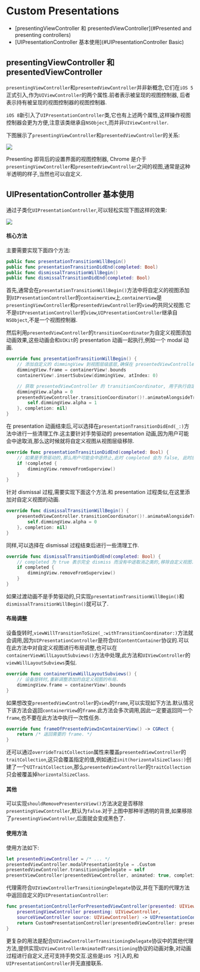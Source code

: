 # Custom Presentations

- [presentingViewController 和 presentedViewController](#Presented and presenting controllers)
- [UIPresentationController 基本使用](#UIPresentationController Basic)

<a name="Presented and presenting controllers"></a>
## presentingViewController 和 presentedViewController

`presentingViewController`和`presentedViewController`并非新概念,它们在`iOS 5`正式引入,作为`UIViewController`的两个属性.前者表示被呈现的视图控制器, 后者表示持有被呈现的视图控制器的视图控制器.

`iOS 8`新引入了`UIPresentationController`类,它也有上述两个属性,这样操作视图控制器会更为方便,注意该类继承自`NSObject`,而并非`UIViewController`.

下图展示了`presentingViewController`和`presentedViewController`的关系:

![](https://github.com/949478479/iOS-8-by-Tutorials-Study-Notes/blob/Custom-Presentations/Screenshot/Presented%26PresentingControllers.png)

Presenting 即背后的设置界面的视图控制器, Chrome 是介于`presentingViewController`和`presentedViewController`之间的视图,通常是这种半透明的样子,当然也可以自定义.

<a name="UIPresentationController Basic"></a>
## UIPresentationController 基本使用

通过子类化`UIPresentationController`,可以轻松实现下图这样的效果:

![](https://github.com/949478479/iOS-8-by-Tutorials-Study-Notes/blob/Custom-Presentations/Screenshot/UIPresentationControllerBasic.png)

#### 核心方法

主要需要实现下面四个方法:

```swift
public func presentationTransitionWillBegin()
public func presentationTransitionDidEnd(completed: Bool)
public func dismissalTransitionWillBegin()
public func dismissalTransitionDidEnd(completed: Bool)
```

首先,通常会在`presentationTransitionWillBegin()`方法中将自定义的视图添加到`UIPresentationController`的`containerView`上.`containerView`是`presentingViewController`和`presentedViewController`的`view`的共同父视图.它不是`UIPresentationController`的`view`,`UIPresentationController`继承自`NSObject`,不是一个视图控制器.

然后利用`presentedViewController`的`transitionCoordinator`为自定义视图添加动画效果,这些动画会和`UIKit`的 presentation 动画一起执行,例如一个 modal 动画.

```swift
override func presentationTransitionWillBegin() {
    // 添加自定义的 dimmingView 到视图层级底层,确保在 presentedViewController 的 view 之下.
    dimmingView.frame = containerView!.bounds
    containerView!.insertSubview(dimmingView, atIndex: 0)

    // 获取 presentedViewController 的 transitionCoordinator, 用于执行自定义视图的动画.
    dimmingView.alpha = 0
    presentedViewController.transitionCoordinator()!.animateAlongsideTransition({ _ in
        self.dimmingView.alpha = 1
    }, completion: nil)
}
```

在 presentation 动画结束后,可以选择在`presentationTransitionDidEnd(_:)`方法中进行一些清理工作.这主要针对手势驱动的 presentation 动画,因为用户可能会中途取消,那么这时候就将自定义视图从视图层级移除.

```swift
override func presentationTransitionDidEnd(completed: Bool) {
    // 如果是手势驱动的,那么用户可能会中途终止,此时 completed 会为 false, 此时应该将自定义视图移除.
    if !completed {
        dimmingView.removeFromSuperview()
    }
}
```

针对 dismissal 过程,需要实现下面这个方法.和 presentation 过程类似,在这里添加对自定义视图的动画.

```swift
override func dismissalTransitionWillBegin() {
    presentedViewController.transitionCoordinator()!.animateAlongsideTransition({ _ in
        self.dimmingView.alpha = 0
    }, completion: nil)
}
```

同样,可以选择在 dismissal 过程结束后进行一些清理工作.

```swift
override func dismissalTransitionDidEnd(completed: Bool) {
    // completed 为 true 表示完全 dismiss 而没有中途取消之类的,移除自定义视图.
    if completed {
        dimmingView.removeFromSuperview()
    }
}
```

如果过渡动画不是手势驱动的,只实现`presentationTransitionWillBegin()`和`dismissalTransitionWillBegin()`就可以了.

#### 布局调整

设备旋转时,`viewWillTransitionToSize(_:withTransitionCoordinator:)`方法就会调用,因为`UIPresentationController`是符合`UIContentContainer`协议的.可以在此方法中对自定义视图进行布局调整,也可以在`containerViewWillLayoutSubviews()`方法中处理,此方法和`UIViewController`的`viewWillLayoutSubviews`类似.

```swift
override func containerViewWillLayoutSubviews() {
    // 设备旋转时,重新调整添加的自定义视图的布局.
    dimmingView.frame = containerView!.bounds
}
```

如果想改变`presentedViewController`的`view`的`frame`,可以实现如下方法.默认情况下该方法会返回`containerView`的`frame`.此方法会多次调用,因此一定要返回同一个`frame`,也不要在此方法中执行一次性任务.

```swift
override func frameOfPresentedViewInContainerView() -> CGRect {
    return /* 返回需要的 frame. */
}
```

还可以通过`overrideTraitCollection`属性来覆盖`presentedViewController`的`traitCollection`,这只会覆盖指定的值,例如通过`init(horizontalSizeClass:)`创建了一个`UITraitCollection`,那么`presentedViewController`的`traitCollection`只会被覆盖掉`horizontalSizeClass`.

#### 其他

可以实现`shouldRemovePresentersView()`方法决定是否移除`presentingViewController`,默认为`false`.对于上图中那种半透明的背景,如果移除了`presentingViewController`,后面就会变成黑色了.

#### 使用方法

使用方法如下:

```swift
let presentedViewController = /* ... */
presentedViewController.modalPresentationStyle = .Custom
presentedViewController.transitioningDelegate = self
presentViewController(presentedViewController, animated: true, completion: nil)
```

代理需符合`UIViewControllerTransitioningDelegate`协议,并在下面的代理方法中返回自定义的`UIPresentationController`:

```swift
func presentationControllerForPresentedViewController(presented: UIViewController,
    presentingViewController presenting: UIViewController,
    sourceViewController source: UIViewController) -> UIPresentationController? {
    return CustomPresentationController(presentedViewController: presented, presentingViewController: presenting)
}
```

更复杂的用法是配合`UIViewControllerTransitioningDelegate`协议中的其他代理方法,提供实现`UIViewControllerAnimatedTransitioning`协议的动画对象,对动画过程进行自定义,还可支持手势交互.这些是`iOS 7`引入的,和`UIPresentationController`并无直接联系.
